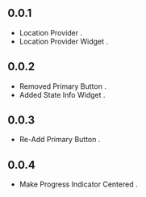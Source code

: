 ## 0.0.1

- Location Provider .
- Location Provider Widget .

## 0.0.2

- Removed Primary Button .
- Added State Info Widget .

## 0.0.3

- Re-Add Primary Button .

## 0.0.4

- Make Progress Indicator Centered .
